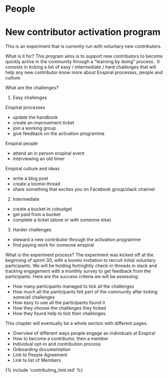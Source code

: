 # People

# New contributor activation program

This is an experiment that is currently run with voluntary new contributors. 

What is it for?
This program aims is to support new contributors to become quickly active in the community through a "learning by doing" process. 
It consists in ticking a list of easy / intermediate / hard challenges that will help any new contributor know more about Enspiral processes, people and culture. 

What are the challenges?

1.	Easy challenges

Enspiral processes
- update the handbook
- create an improvement ticket
- join a working group
- give feedback on the activation programme

Enspiral people
- attend an in person enspiral event
- interviewing an old timer

Enspiral culture and ideas
- write a blog post
- create a loomio thread
- share something that excites you on Facebook group/slack channel

2.	Intermediate
- create a bucket in cobudget
- get paid from a bucket
- complete a ticket (alone or with someone else)

3.	Harder challenges
- steward a new contributor through the activation programme
- find paying work for someone enspiral

What is the experiment process?
The experiment was kicked off at the beginning of sprint 30, with a loomio invitation to recruit initial voluntary participants. We will be holding fortnightly check-in threads in slack and tracking engagement with a monthly survey to get feedback from the participants. Here are the success criteria we will be assessing:
-	How many participants managed to tick all the challenges
-	How much all the participants felt part of the community after ticking some/all challenges
-	How easy to use all the participants found it
-	How they choose the challenges they ticked
-	How they found help to tick their challenges.


This chapter will eventually be a whole section with different pages.

* Overview of different ways people engage as individuals at Enspiral
* How to become a contributor, then a member
* Individual opt-in and contribution process
* Onboarding documentation
* Link to People Agreement
* Link to list of Members

{% include 'contributing_hint.md' %}
